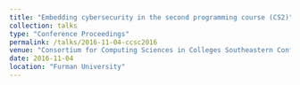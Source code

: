 ```yaml
---
title: "Embedding cybersecurity in the second programming course (CS2)"
collection: talks
type: "Conference Proceedings"
permalink: /talks/2016-11-04-ccsc2016
venue: "Consortium for Computing Sciences in Colleges Southeastern Conference"
date: 2016-11-04
location: "Furman University"
---
```


